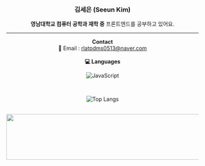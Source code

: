 <div align="center">

### 김세은 (Seeun Kim)  
**영남대학교 컴퓨터 공학과 재학 중**
프론트엔드를 공부하고 있어요.

---

**Contact** 
<br/>
📧 Email : rlatpdms0513@naver.com
<br/> <br/>
**💻 Languages**
<br/>

![JavaScript](https://img.shields.io/badge/javascript-%23323330.svg?style=for-the-badge&logo=javascript&logoColor=%23F7DF1E)

<br/>

![Top Langs](https://github-readme-stats.vercel.app/api/top-langs/?username=jaeho13&layout=compact)

<br/>

<a href="https://www.gitanimals.org/en_US?utm_medium=image&utm_source=seeeeeeeeun&utm_content=line">
  <img
    src="https://render.gitanimals.org/lines/seeeeeeeeun"
    width="600"
    height="120"
  />
</a>

</div>
